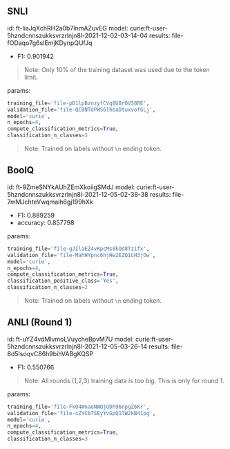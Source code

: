 ## SNLI

id: ft-liaJqXchRH2a0b7InmAZuvEG
model: curie:ft-user-5hzndcnnszukksvrzrlnjn8l-2021-12-02-03-14-04
results: file-fODaqo7g6sIEmjKDynpQUfJq
- F1: 0.901942

> Note: Only 10% of the training dataset was used due to the token limit.

params:
```py
training_file='file-pD1lpBznzyfCVq8U8rOV58RE',
validation_file='file-QC8NTdPW56lhbaDtuxvofGLj',
model='curie',
n_epochs=4,
compute_classification_metrics=True,
classification_n_classes=3
```

> Note: Trained on labels without `\n` ending token.

## BoolQ

id: ft-9ZmeSNYkAUhZEmXkoiigSMdJ
model: curie:ft-user-5hzndcnnszukksvrzrlnjn8l-2021-12-05-02-38-38
results: file-7mMJchteVwqmaih6gj199hXk
- F1: 0.889259
- accuracy: 0.857798

params:
```py
training_file='file-gJIlaEZ4vKpcMs8kOd8Tzifx',
validation_file='file-MahHYpnc6hjHw2EZQ1CH3jOw',
model='curie',
n_epochs=4,
compute_classification_metrics=True,
classification_positive_class='Yes',
classification_n_classes=2
```

> Note: Trained on labels without `\n` ending token.

## ANLI (Round 1)

id: ft-uYZ4vdMlvmoLVuycheBpvM7U
model: curie:ft-user-5hzndcnnszukksvrzrlnjn8l-2021-12-05-03-26-14
results: file-8d5IsoqvC86h9bihVABgKQSP
- F1: 0.550766

> Note: All rounds (1,2,3) training data is too big. This is only for round 1.

params:
```py
training_file='file-FkO4WnaoNWQjODh96npgZ6Kr',
validation_file='file-cZYCbTSEyYvGpQ1lW2kB41pg',
model='curie',
n_epochs=4,
compute_classification_metrics=True,
classification_n_classes=3
```